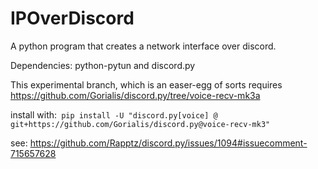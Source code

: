# IPOverDiscord
A python program that creates a network interface over discord.

Dependencies: python-pytun and discord.py

This experimental branch, which is an easer-egg of sorts requires https://github.com/Gorialis/discord.py/tree/voice-recv-mk3a

install with:``` pip install -U "discord.py[voice] @ git+https://github.com/Gorialis/discord.py@voice-recv-mk3"```

see: https://github.com/Rapptz/discord.py/issues/1094#issuecomment-715657628
